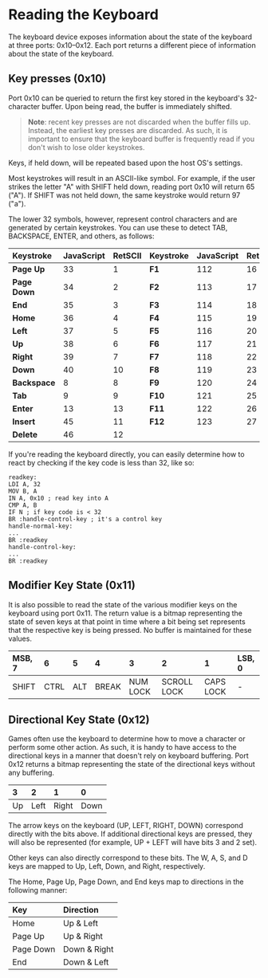 # Reading the Keyboard

The keyboard device exposes information about the state of the keyboard at three ports: 0x10–0x12. Each port returns a different piece of information about the state of the keyboard.

## Key presses \(0x10\)

Port 0x10 can be queried to return the first key stored in the keyboard's 32-character buffer. Upon being read, the buffer is immediately shifted.

> **Note**: recent key presses are not discarded when the buffer fills up. Instead, the earliest key presses are discarded. As such, it is important to ensure that the keyboard buffer is frequently read if you don't wish to lose older keystrokes.

Keys, if held down, will be repeated based upon the host OS's settings.

Most keystrokes will result in an ASCII-like symbol. For example, if the user strikes the letter "A" with SHIFT held down, reading port 0x10 will return 65 \("A"\). If SHIFT was not held down, the same keystroke would return 97 \("a"\).

The lower 32 symbols, however, represent control characters and are generated by certain keystrokes. You can use these to detect TAB, BACKSPACE, ENTER, and others, as follows:

| Keystroke | JavaScript | RetSCII | Keystroke | JavaScript | RetSCII |
| :--- | :--- | :--- | :--- | :--- | :--- |
| **Page Up** | 33 | 1 | **F1** | 112 | 16 |
| **Page Down** | 34 | 2 | **F2** | 113 | 17 |
| **End** | 35 | 3 | **F3** | 114 | 18 |
| **Home** | 36 | 4 | **F4** | 115 | 19 |
| **Left** | 37 | 5 | **F5** | 116 | 20 |
| **Up** | 38 | 6 | **F6** | 117 | 21 |
| **Right** | 39 | 7 | **F7** | 118 | 22 |
| **Down** | 40 | 10 | **F8** | 119 | 23 |
| **Backspace** | 8 | 8 | **F9** | 120 | 24 |
| **Tab** | 9 | 9 | **F10** | 121 | 25 |
| **Enter** | 13 | 13 | **F11** | 122 | 26 |
| **Insert** | 45 | 11 | **F12** | 123 | 27 |
| **Delete** | 46 | 12 | | | |

If you're reading the keyboard directly, you can easily determine how to react by checking if the key code is less than 32, like so:

```
readkey:
LDI A, 32
MOV B, A
IN A, 0x10 ; read key into A
CMP A, B
IF N ; if key code is < 32
BR :handle-control-key ; it's a control key
handle-normal-key:
...
BR :readkey
handle-control-key:
...
BR :readkey
```

## Modifier Key State \(0x11\)

It is also possible to read the state of the various modifier keys on the keyboard using port 0x11. The return value is a bitmap representing the state of seven keys at that point in time where a bit being set represents that the respective key is being pressed. No buffer is maintained for these values.

| MSB, 7 | 6 | 5 | 4 | 3 | 2 | 1 | LSB, 0 |
| :--- | :--- | :--- | :--- | :--- | :--- | :--- | :--- |
| SHIFT | CTRL | ALT | BREAK | NUM LOCK | SCROLL LOCK | CAPS LOCK | - |

## Directional Key State \(0x12\)

Games often use the keyboard to determine how to move a character or perform some other action. As such, it is handy to have access to the directional keys in a manner that doesn't rely on keyboard buffering. Port 0x12 returns a bitmap representing the state of the directional keys without any buffering.

| 3 | 2 | 1 | 0 |
| :--- | :--- | :--- | :--- |
| Up | Left | Right | Down |

The arrow keys on the keyboard \(UP, LEFT, RIGHT, DOWN\) correspond directly with the bits above. If additional directional keys are pressed, they will also be represented \(for example, UP + LEFT will have bits 3 and 2 set\).

Other keys can also directly correspond to these bits. The W, A, S, and D keys are mapped to Up, Left, Down, and Right, respectively.

The Home, Page Up, Page Down, and End keys map to directions in the following manner:

| Key | Direction |
| :--- | :--- |
| Home | Up & Left |
| Page Up | Up & Right |
| Page Down | Down & Right |
| End | Down & Left |


